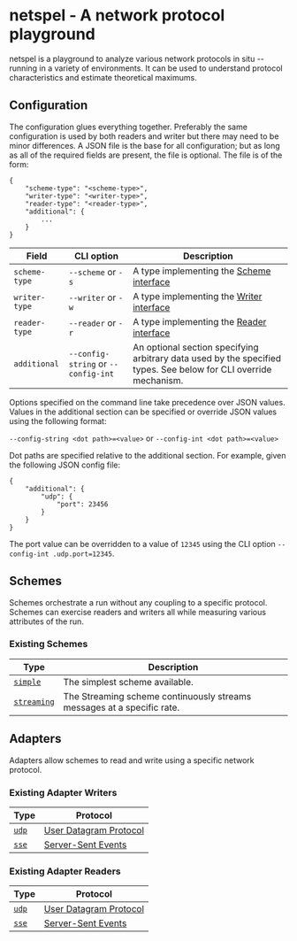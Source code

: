 # netspel - A network protocol playground

netspel is a playground to analyze various network protocols in situ -- running in a variety of environments. It can be used to understand protocol characteristics and estimate theoretical maximums.

## Configuration

The configuration glues everything together. Preferably the same configuration is used by both readers and writer but there may need to be minor differences. A JSON file is the base for all configuration; but as long as all of the required fields are present, the file is optional. The file is of the form:

```
{
    "scheme-type": "<scheme-type>",
    "writer-type": "<writer-type>",
    "reader-type": "<reader-type>",
    "additional": {
        ...
    }
}
```
 Field | CLI option | Description
 ---|---|---
 `scheme-type` | `--scheme` or `-s` | A type implementing the [Scheme interface](factory/scheme.go)
 `writer-type` | `--writer` or `-w` | A type implementing the [Writer interface](factory/adapter.go#L9)
 `reader-type` | `--reader` or `-r` | A type implementing the [Reader interface](factory/adapter.go#L14)
 `additional` | `--config-string` or `--config-int` | An optional section specifying arbitrary data used by the specified types. See below for CLI override mechanism.

Options specified on the command line take precedence over JSON values. Values in the additional section can be specified or override JSON values using the following format:

`--config-string <dot path>=<value>` or `--config-int <dot path>=<value>`

Dot paths are specified relative to the additional section. For example, given the following JSON config file:

```
{
    "additional": {
        "udp": {
            "port": 23456
        }
    }
}
```

The port value can be overridden to a value of `12345` using the CLI option `--config-int .udp.port=12345`.

## Schemes

Schemes orchestrate a run without any coupling to a specific protocol. Schemes can exercise readers and writers all while measuring various attributes of the run.

### Existing Schemes

 Type | Description
 ---|---
 [`simple`](schemes/simple) | The simplest scheme available.
 [`streaming`](schemes/streaming) | The Streaming scheme continuously streams messages at a specific rate.

## Adapters

Adapters allow schemes to read and write using a specific network protocol.

### Existing Adapter Writers

 Type | Protocol
 ---|---
 [`udp`](adapters/udp) | [User Datagram Protocol](https://en.wikipedia.org/wiki/User_Datagram_Protocol)
 [`sse`](adapters/sse) | [Server-Sent Events](https://en.wikipedia.org/wiki/Server-sent_events)

### Existing Adapter Readers

 Type | Protocol
 ---|---
 [`udp`](adapters/udp) | [User Datagram Protocol](https://en.wikipedia.org/wiki/User_Datagram_Protocol)
 [`sse`](adapters/sse) | [Server-Sent Events](https://en.wikipedia.org/wiki/Server-sent_events)
